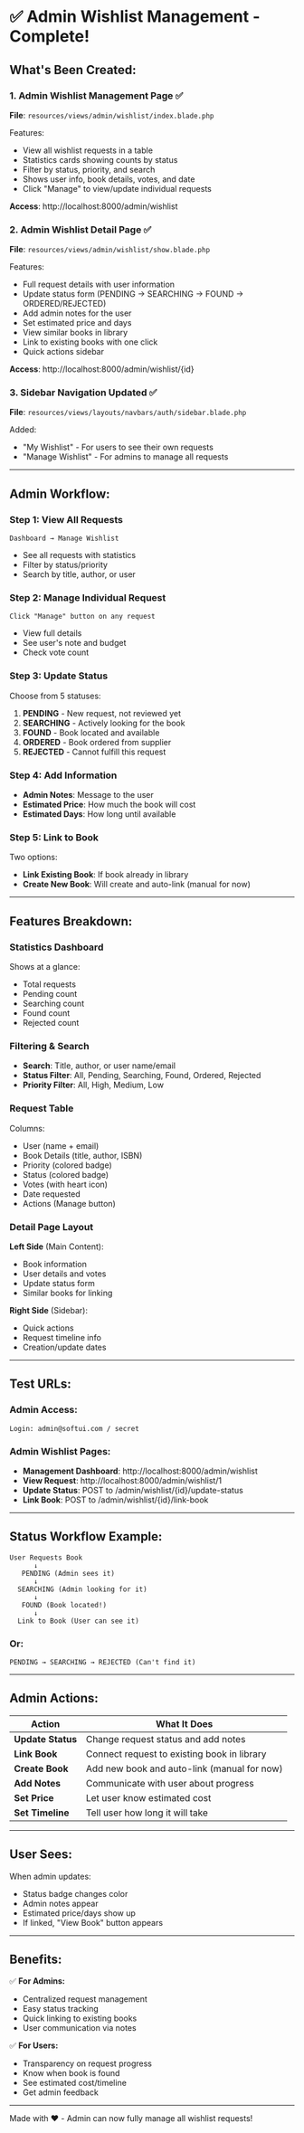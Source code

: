 # ✅ Admin Wishlist Management - Complete!

## What's Been Created:

### 1. **Admin Wishlist Management Page** ✅
**File**: `resources/views/admin/wishlist/index.blade.php`

Features:
- View all wishlist requests in a table
- Statistics cards showing counts by status
- Filter by status, priority, and search
- Shows user info, book details, votes, and date
- Click "Manage" to view/update individual requests

**Access**: http://localhost:8000/admin/wishlist

### 2. **Admin Wishlist Detail Page** ✅
**File**: `resources/views/admin/wishlist/show.blade.php`

Features:
- Full request details with user information
- Update status form (PENDING → SEARCHING → FOUND → ORDERED/REJECTED)
- Add admin notes for the user
- Set estimated price and days
- View similar books in library
- Link to existing books with one click
- Quick actions sidebar

**Access**: http://localhost:8000/admin/wishlist/{id}

### 3. **Sidebar Navigation Updated** ✅
**File**: `resources/views/layouts/navbars/auth/sidebar.blade.php`

Added:
- "My Wishlist" - For users to see their own requests
- "Manage Wishlist" - For admins to manage all requests

---

## Admin Workflow:

### Step 1: View All Requests
```
Dashboard → Manage Wishlist
```
- See all requests with statistics
- Filter by status/priority
- Search by title, author, or user

### Step 2: Manage Individual Request
```
Click "Manage" button on any request
```
- View full details
- See user's note and budget
- Check vote count

### Step 3: Update Status
Choose from 5 statuses:
1. **PENDING** - New request, not reviewed yet
2. **SEARCHING** - Actively looking for the book
3. **FOUND** - Book located and available
4. **ORDERED** - Book ordered from supplier
5. **REJECTED** - Cannot fulfill this request

### Step 4: Add Information
- **Admin Notes**: Message to the user
- **Estimated Price**: How much the book will cost
- **Estimated Days**: How long until available

### Step 5: Link to Book
Two options:
- **Link Existing Book**: If book already in library
- **Create New Book**: Will create and auto-link (manual for now)

---

## Features Breakdown:

### Statistics Dashboard
Shows at a glance:
- Total requests
- Pending count
- Searching count
- Found count
- Rejected count

### Filtering & Search
- **Search**: Title, author, or user name/email
- **Status Filter**: All, Pending, Searching, Found, Ordered, Rejected
- **Priority Filter**: All, High, Medium, Low

### Request Table
Columns:
- User (name + email)
- Book Details (title, author, ISBN)
- Priority (colored badge)
- Status (colored badge)
- Votes (with heart icon)
- Date requested
- Actions (Manage button)

### Detail Page Layout
**Left Side** (Main Content):
- Book information
- User details and votes
- Update status form
- Similar books for linking

**Right Side** (Sidebar):
- Quick actions
- Request timeline info
- Creation/update dates

---

## Test URLs:

### Admin Access:
```
Login: admin@softui.com / secret
```

### Admin Wishlist Pages:
- **Management Dashboard**: http://localhost:8000/admin/wishlist
- **View Request**: http://localhost:8000/admin/wishlist/1
- **Update Status**: POST to /admin/wishlist/{id}/update-status
- **Link Book**: POST to /admin/wishlist/{id}/link-book

---

## Status Workflow Example:

```
User Requests Book
      ↓
   PENDING (Admin sees it)
      ↓
  SEARCHING (Admin looking for it)
      ↓
   FOUND (Book located!)
      ↓
  Link to Book (User can see it)
```

### Or:

```
PENDING → SEARCHING → REJECTED (Can't find it)
```

---

## Admin Actions:

| Action | What It Does |
|--------|--------------|
| **Update Status** | Change request status and add notes |
| **Link Book** | Connect request to existing book in library |
| **Create Book** | Add new book and auto-link (manual for now) |
| **Add Notes** | Communicate with user about progress |
| **Set Price** | Let user know estimated cost |
| **Set Timeline** | Tell user how long it will take |

---

## User Sees:

When admin updates:
- Status badge changes color
- Admin notes appear
- Estimated price/days show up
- If linked, "View Book" button appears

---

## Benefits:

✅ **For Admins:**
- Centralized request management
- Easy status tracking
- Quick linking to existing books
- User communication via notes

✅ **For Users:**
- Transparency on request progress
- Know when book is found
- See estimated cost/timeline
- Get admin feedback

---

Made with ❤️ - Admin can now fully manage all wishlist requests! 